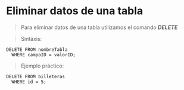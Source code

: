 # Eliminar datos de una tabla 

> Para eliminar datos de una tabla utilizamos el comando ***DELETE***

> Sintáxis:  

    DELETE FROM nombreTabla  
      WHERE campoID = valorID;  

> Ejemplo práctico:  

    DELETE FROM billeteras  
      WHERE id = 5;  

